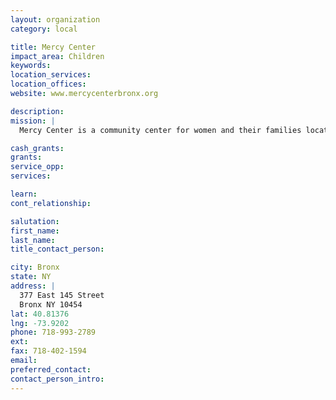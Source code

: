 ```yaml
---
layout: organization
category: local

title: Mercy Center
impact_area: Children
keywords: 
location_services: 
location_offices: 
website: www.mercycenterbronx.org

description: 
mission: |
  Mercy Center is a community center for women and their families located in the Mott Haven section of the South Bronx.  Offering programs and services that empower women to reach their full potential and become agents of change in their families and communities, Mercy Center is truly a place of hope in the midst of a challenging environment.

cash_grants: 
grants: 
service_opp: 
services: 

learn: 
cont_relationship: 

salutation: 
first_name: 
last_name: 
title_contact_person: 

city: Bronx
state: NY
address: |
  377 East 145 Street     
  Bronx NY 10454
lat: 40.81376
lng: -73.9202
phone: 718-993-2789
ext: 
fax: 718-402-1594
email: 
preferred_contact: 
contact_person_intro: 
---
```

